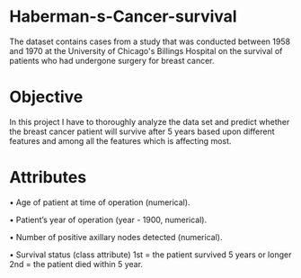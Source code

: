 # Haberman-s-Cancer-survival
The dataset contains cases from a study that was conducted between 1958 and 1970 at the University of Chicago's Billings Hospital on the survival of patients who had undergone surgery for breast cancer.

# Objective
In this project I have to thoroughly analyze the data set and predict whether the breast cancer patient will survive after 5 years based upon different features and among all the features which is affecting most.

# Attributes 
• Age of patient at time of operation (numerical).

• Patient’s year of operation (year - 1900, numerical).

• Number of positive axillary nodes detected (numerical).

• Survival status (class attribute) 1st = the patient survived 5 years or longer 2nd = the patient died within 5 year.
